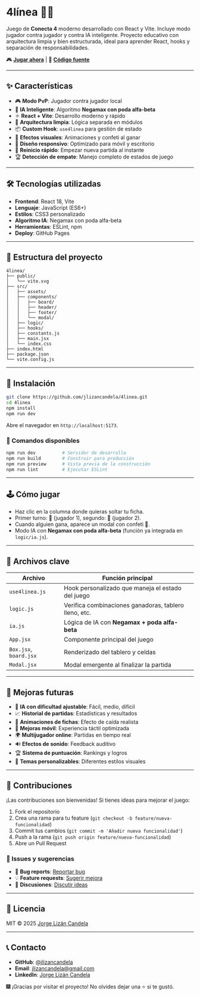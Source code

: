 # 4línea 🔴🔵

Juego de **Conecta 4** moderno desarrollado con React y Vite. Incluye modo jugador contra jugador y contra IA inteligente. Proyecto educativo con arquitectura limpia y bien estructurada, ideal para aprender React, hooks y separación de responsabilidades.

🎮 **[Jugar ahora](https://jlizancandela.github.io/4linea)** | 📁 **[Código fuente](https://github.com/jlizancandela/4linea)**

---

## ✨ Características

- 🎮 **Modo PvP**: Jugador contra jugador local
- 🤖 **IA Inteligente**: Algoritmo **Negamax con poda alfa-beta**
- ⚛️ **React + Vite**: Desarrollo moderno y rápido
- 🧩 **Arquitectura limpia**: Lógica separada en módulos
- 📦 **Custom Hook**: `use4linea` para gestión de estado
- 🎉 **Efectos visuales**: Animaciones y confeti al ganar
- 🎨 **Diseño responsivo**: Optimizado para móvil y escritorio
- 🔄 **Reinicio rápido**: Empezar nueva partida al instante
- 🏆 **Detección de empate**: Manejo completo de estados de juego

---

## 🛠️ Tecnologías utilizadas

- **Frontend**: React 18, Vite
- **Lenguaje**: JavaScript (ES6+)
- **Estilos**: CSS3 personalizado
- **Algoritmo IA**: Negamax con poda alfa-beta
- **Herramientas**: ESLint, npm
- **Deploy**: GitHub Pages

---

## 📁 Estructura del proyecto

```
4linea/
├── public/
│   └── vite.svg
├── src/
│   ├── assets/
│   ├── components/
│   │   ├── board/
│   │   ├── header/
│   │   ├── footer/
│   │   └── modal/
│   ├── logic/
│   ├── hooks/
│   ├── constants.js
│   ├── main.jsx
│   └── index.css
├── index.html
├── package.json
└── vite.config.js
```

---

## 🚀 Instalación

```bash
git clone https://github.com/jlizancandela/4linea.git
cd 4linea
npm install
npm run dev
```

Abre el navegador en `http://localhost:5173`.

### 📄 Comandos disponibles

```bash
npm run dev          # Servidor de desarrollo
npm run build        # Construir para producción
npm run preview      # Vista previa de la construcción
npm run lint         # Ejecutar ESLint
```

---

## 🕹️ Cómo jugar

- Haz clic en la columna donde quieras soltar tu ficha.
- Primer turno: 🔴 (jugador 1), segundo: 🔵 (jugador 2).
- Cuando alguien gana, aparece un modal con confeti 🎉.
- Modo IA con **Negamax con poda alfa-beta** (función ya integrada en `logic/ia.js`).

---

## 📌 Archivos clave

| Archivo                           | Función principal                                      |
|----------------------------------|--------------------------------------------------------|
| `use4linea.js`                   | Hook personalizado que maneja el estado del juego     |
| `logic.js`                       | Verifica combinaciones ganadoras, tablero lleno, etc. |
| `ia.js`                          | Lógica de IA con **Negamax + poda alfa-beta**         |
| `App.jsx`                        | Componente principal del juego                        |
| `Box.jsx`, `board.jsx`           | Renderizado del tablero y celdas                      |
| `Modal.jsx`                      | Modal emergente al finalizar la partida               |

---

## 🎯 Mejoras futuras

- 🎲 **IA con dificultad ajustable**: Fácil, medio, difícil
- 📈 **Historial de partidas**: Estadísticas y resultados
- 🎨 **Animaciones de fichas**: Efecto de caída realista
- 📱 **Mejoras móvil**: Experiencia táctil optimizada
- 🌍 **Multijugador online**: Partidas en tiempo real
- 🔊 **Efectos de sonido**: Feedback auditivo
- 🏆 **Sistema de puntuación**: Rankings y logros
- 🎨 **Temas personalizables**: Diferentes estilos visuales

---

## 🤝 Contribuciones

¡Las contribuciones son bienvenidas! Si tienes ideas para mejorar el juego:

1. Fork el repositorio
2. Crea una rama para tu feature (`git checkout -b feature/nueva-funcionalidad`)
3. Commit tus cambios (`git commit -m 'Añadir nueva funcionalidad'`)
4. Push a la rama (`git push origin feature/nueva-funcionalidad`)
5. Abre un Pull Request

### 📝 Issues y sugerencias

- 🐛 **Bug reports**: [Reportar bug](https://github.com/jlizancandela/4linea/issues)
- 💡 **Feature requests**: [Sugerir mejora](https://github.com/jlizancandela/4linea/issues)
- 💬 **Discusiones**: [Discutir ideas](https://github.com/jlizancandela/4linea/discussions)

---

## 📄 Licencia

MIT © 2025 [Jorge Lizán Candela](https://github.com/jlizancandela)

---

## 📞 Contacto

- **GitHub**: [@jlizancandela](https://github.com/jlizancandela)
- **Email**: jlizancandela@gmail.com
- **LinkedIn**: [Jorge Lizán Candela](https://www.linkedin.com/in/jlizancandela)

🎆 ¡Gracias por visitar el proyecto! No olvides dejar una ⭐ si te gustó.
